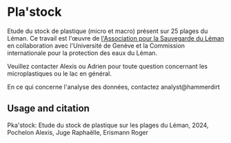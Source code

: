 # Pla'stock

Etude du stock de plastique (micro et macro) présent sur 25 plages du Léman. Ce travail est l'œuvre de [l'Association pour la Sauvegarde du Léman](https://asleman.org/) en collaboration avec l'Université de Genève et la Commission internationale pour la protection des eaux du Léman.

Veuillez contacter Alexis ou Adrien pour toute question concernant les microplastiques ou le lac en général.

En ce qui concerne l'analyse des données, contactez analyst@hammerdirt

## Usage and citation

Pka'stock: Etude du stock de plastique sur les plages du Léman, 2024, Pochelon Alexis, Juge Raphaëlle, Erismann Roger
